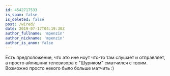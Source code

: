```yaml
---
id: 4542717533
is_spam: false
is_deleted: false
post: /wired/
date: 2019-07-17T04:19:30Z
author_fullname: 'mpenzin'
author_nickname: 'mpenzin'
author_is_anon: false
---
```


<p>Есть предположение, что это нне ноут что-то там слушает и отправляет, а просто айпишник телевизора с "Шуриком" сматчился с твоим. Возможно просто некого было больше матчить :)</p>
